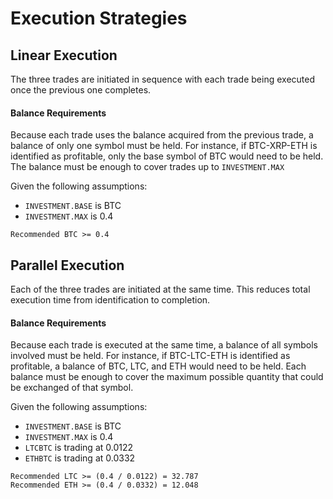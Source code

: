 # Execution Strategies


## Linear Execution

The three trades are initiated in sequence with each trade being executed once the previous one completes.

#### Balance Requirements

Because each trade uses the balance acquired from the previous trade, a balance of only one symbol must be held.
For instance, if BTC-XRP-ETH is identified as profitable, only the base symbol of BTC would need to be held.
The balance must be enough to cover trades up to `INVESTMENT.MAX`

Given the following assumptions:

* `INVESTMENT.BASE` is BTC
* `INVESTMENT.MAX` is 0.4

```
Recommended BTC >= 0.4
```


## Parallel Execution

Each of the three trades are initiated at the same time. This reduces total execution time from identification to completion.

#### Balance Requirements

Because each trade is executed at the same time, a balance of all symbols involved must be held.
For instance, if BTC-LTC-ETH is identified as profitable, a balance of BTC, LTC, and ETH would need to be held.
Each balance must be enough to cover the maximum possible quantity that could be exchanged of that symbol.

Given the following assumptions:

* `INVESTMENT.BASE` is BTC
* `INVESTMENT.MAX` is 0.4
* `LTCBTC` is trading at 0.0122
* `ETHBTC` is trading at 0.0332

```
Recommended LTC >= (0.4 / 0.0122) = 32.787
Recommended ETH >= (0.4 / 0.0332) = 12.048
```